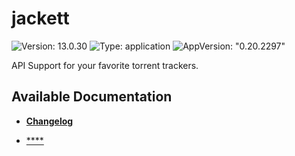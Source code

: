 # jackett

![Version: 13.0.30](https://img.shields.io/badge/Version-13.0.30-informational?style=flat-square) ![Type: application](https://img.shields.io/badge/Type-application-informational?style=flat-square) ![AppVersion: "0.20.2297"](https://img.shields.io/badge/AppVersion-"0.20.2297"-informational?style=flat-square)

API Support for your favorite torrent trackers.

## Available Documentation

- [**Changelog**](charts/stable/jackett/CHANGELOG)

- [****](charts/stable/jackett/container-security)

